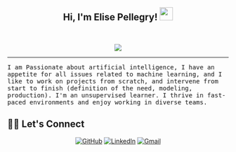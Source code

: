 <h2 align="center">
Hi, I'm Elise Pellegry!
  <img src="https://media.giphy.com/media/hvRJCLFzcasrR4ia7z/giphy.gif" width="30"></h2>
  <a href="https://github.com/yashitanamdeo/yashitanamdeo/"> </a>
<br/>

<!-- Typing SVG by DenverCoder1 - https://github.com/DenverCoder1/readme-typing-svg -->
<p align="center">
  <a href=""><img src="https://readme-typing-svg.herokuapp.com?color=%2336BCF7&size=16&center=true&vCenter=true&lines=Data+Scientist+"></a>
</p>
<hr/>
<samp>
I am Passionate about artificial intelligence, I have an appetite for all issues related to machine learning, and I like to work on projects from scratch, and intervene from start to finish (definition of the need, modeling, production). I'm an unsupervised learner. I thrive in fast-paced environments and enjoy working in diverse teams. 
</samp>

## 🙋‍♀️ Let's Connect
<p align="center">
	<a href="https://github.com/ElisePel" target="_blank"><img src="https://img.icons8.com/bubbles/50/000000/github.png" alt="GitHub"/></a>
	<a href="https://www.linkedin.com/in/elise-pellegry/" target="_blank"><img src="https://img.icons8.com/bubbles/50/000000/linkedin.png" alt="LinkedIn"/></a>
	<a href="mailto:e.pellegry@hotmail.fr" target="_blank"><img src="https://img.icons8.com/bubbles/50/000000/gmail.png" alt="Gmail"/></a>
</p>
